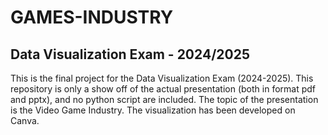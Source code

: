# GAMES-INDUSTRY
Data Visualization Exam - 2024/2025 
---
This is the final project for the Data Visualization Exam (2024-2025).
This repository is only a show off of the actual presentation (both in format pdf and pptx), and no python script are included.
The topic of the presentation is the Video Game Industry. 
The visualization has been developed on Canva.
